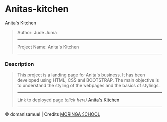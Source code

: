# Anitas-kitchen
Anita's Kitchen

>Author: Jude Juma
>
>---------------------------
>
>Project Name: Anita's Kitchen
>
>---------------------------
>
### Description
> This project is  a landing page for Anita's business.
>It has been developed using HTML, CSS and BOOTSTRAP.
>The main objective is to understand the styling of the webpages and the basics of stylings.
>
>---------------------------
>
>Link to deployed page _(click here)_<a href="https://github.com/judejuma/Anitas_kitchen/settings" title="Title">
Anita's Kitchen</a>
>
>---------------------------

&copy; domanisamuel | Credits <a href="http://moringaschool.com/" title="Title">MORINGA SCHOOL</a>
